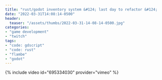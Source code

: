 ```yaml
---
title: "rust/godot inventory system &#124; last day to refactor &#124; special raid party"
date: "2022-03-31T14:08:14-0500"
header:
  teaser: "/assets/thumbs/2022-03-31-14-08-14-0500.jpg"
categories:
- "game development"
- "twitch"
tags:
- "code: gdscript"
- "code: rust"
- "flambe"
- "godot"
---
```

{% include video id="695334030" provider="vimeo" %}
